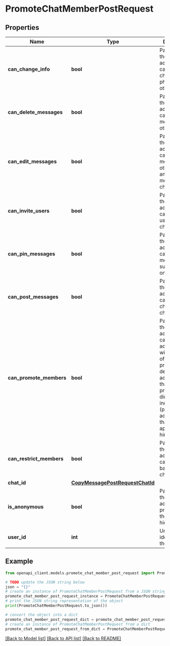 # PromoteChatMemberPostRequest


## Properties

Name | Type | Description | Notes
------------ | ------------- | ------------- | -------------
**can_change_info** | **bool** | Pass True, if the administrator can change chat title, photo and other settings | [optional] 
**can_delete_messages** | **bool** | Pass True, if the administrator can delete messages of other users | [optional] 
**can_edit_messages** | **bool** | Pass True, if the administrator can edit messages of other users and can pin messages, channels only | [optional] 
**can_invite_users** | **bool** | Pass True, if the administrator can invite new users to the chat | [optional] 
**can_pin_messages** | **bool** | Pass True, if the administrator can pin messages, supergroups only | [optional] 
**can_post_messages** | **bool** | Pass True, if the administrator can create channel posts, channels only | [optional] 
**can_promote_members** | **bool** | Pass True, if the administrator can add new administrators with a subset of their own privileges or demote administrators that he has promoted, directly or indirectly (promoted by administrators that were appointed by him) | [optional] 
**can_restrict_members** | **bool** | Pass True, if the administrator can restrict, ban or unban chat members | [optional] 
**chat_id** | [**CopyMessagePostRequestChatId**](CopyMessagePostRequestChatId.md) |  | 
**is_anonymous** | **bool** | Pass *True*, if the administrator&#39;s presence in the chat is hidden | [optional] 
**user_id** | **int** | Unique identifier of the target user | 

## Example

```python
from openapi_client.models.promote_chat_member_post_request import PromoteChatMemberPostRequest

# TODO update the JSON string below
json = "{}"
# create an instance of PromoteChatMemberPostRequest from a JSON string
promote_chat_member_post_request_instance = PromoteChatMemberPostRequest.from_json(json)
# print the JSON string representation of the object
print(PromoteChatMemberPostRequest.to_json())

# convert the object into a dict
promote_chat_member_post_request_dict = promote_chat_member_post_request_instance.to_dict()
# create an instance of PromoteChatMemberPostRequest from a dict
promote_chat_member_post_request_from_dict = PromoteChatMemberPostRequest.from_dict(promote_chat_member_post_request_dict)
```
[[Back to Model list]](../README.md#documentation-for-models) [[Back to API list]](../README.md#documentation-for-api-endpoints) [[Back to README]](../README.md)


